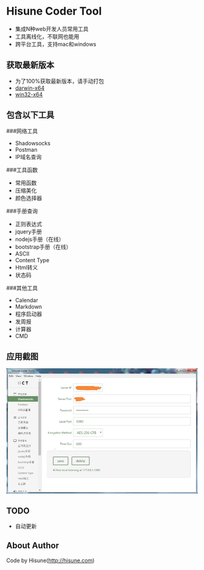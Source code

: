 # Hisune Coder Tool
* 集成N种web开发人员常用工具
* 工具离线化，不联网也能用
* 跨平台工具，支持mac和windows

## 获取最新版本
* 为了100%获取最新版本，请手动打包
* [darwin-x64](https://raw.githubusercontent.com/hisune/images/master/hct-darwin-x64.zip)
* [win32-x64](https://raw.githubusercontent.com/hisune/images/master/hct-win32-x64.zip)

## 包含以下工具
###网络工具
* Shadowsocks
* Postman
* IP域名查询

###工具函数
* 常用函数
* 压缩美化
* 颜色选择器

###手册查询
* 正则表达式
* jquery手册
* nodejs手册（在线）
* bootstrap手册（在线）
* ASCII
* Content Type
* Html转义
* 状态码

###其他工具
* Calendar
* Markdown
* 程序启动器
* 发周报
* 计算器
* CMD

## 应用截图
![](https://raw.githubusercontent.com/hisune/images/master/screen-hct.jpg)

## TODO
* 自动更新

## About Author
Code by Hisune(http://hisune.com)
